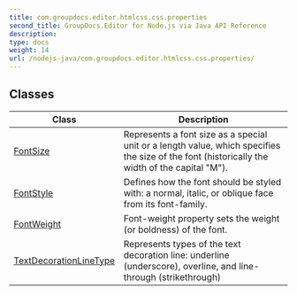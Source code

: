 ```yaml
---
title: com.groupdocs.editor.htmlcss.css.properties
second_title: GroupDocs.Editor for Node.js via Java API Reference
description: 
type: docs
weight: 14
url: /nodejs-java/com.groupdocs.editor.htmlcss.css.properties/
---
```


## Classes

| Class | Description |
| --- | --- |
| [FontSize](../com.groupdocs.editor.htmlcss.css.properties/fontsize) | Represents a font size as a special unit or a length value, which specifies the size of the font (historically the width of the capital "M"). |
| [FontStyle](../com.groupdocs.editor.htmlcss.css.properties/fontstyle) | Defines how the font should be styled with: a normal, italic, or oblique face from its font-family. |
| [FontWeight](../com.groupdocs.editor.htmlcss.css.properties/fontweight) | Font-weight property sets the weight (or boldness) of the font. |
| [TextDecorationLineType](../com.groupdocs.editor.htmlcss.css.properties/textdecorationlinetype) | Represents types of the text decoration line: underline (underscore), overline, and line-through (strikethrough) |
